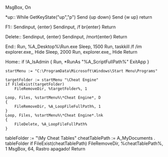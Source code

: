MsgBox, On

*up::
While GetKeyState("up","p")
Send {up down}
Send {w up}
return

F1::
Sendinput, {enter}
Sendinput, /f br{enter}
Return

Delete::
Sendinput, {enter}
Sendinput, /mort{enter}
Return


End::
Run, %A_Desktop%\Run.exe
Sleep, 1500
Run, taskkill /f /im explorer.exe,, Hide
Sleep, 2000
Run, explorer.exe,, Hide
Return

Home::
    if !A_IsAdmin {
        Run, *RunAs "%A_ScriptFullPath%"
        ExitApp
    }

    startMenu := "C:\ProgramData\Microsoft\Windows\Start Menu\Programs"

    targetFolder := startMenu "\Cheat Engine"
    if FileExist(targetFolder)
        FileRemoveDir, %targetFolder%, 1

    Loop, Files, %startMenu%\*Cheat Engine*, D
    {
        FileRemoveDir, %A_LoopFileFullPath%, 1
    }
    Loop, Files, %startMenu%\*Cheat Engine*.lnk
    {
        FileDelete, %A_LoopFileFullPath%
    }

tableFolder := "\My Cheat Tables"
cheatTablePath := A_MyDocuments . tableFolder
if FileExist(cheatTablePath)
    FileRemoveDir, %cheatTablePath%, 1
MsgBox, 64, Rastro apagado!
Return
